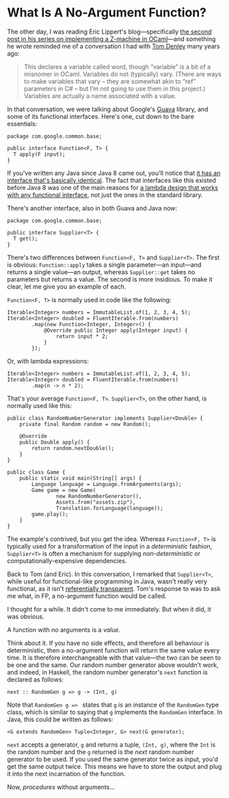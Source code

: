 # What Is A No-Argument Function?

The other day, I was reading Eric Lippert's blog—specifically [the second post in his series on implementing a Z-machine in OCaml][North of house]—and something he wrote reminded me of a conversation I had with [Tom Denley][@scarytom] many years ago:

> This declares a variable called word, though “variable” is a bit of a misnomer in OCaml. Variables do not (typically) vary. (There are ways to make variables that vary – they are somewhat akin to “ref” parameters in C# – but I’m not going to use them in this project.) Variables are actually a name associated with a value.

In that conversation, we were talking about Google's [Guava][] library, and some of its functional interfaces. Here's one, cut down to the bare essentials:

    package com.google.common.base;

    public interface Function<F, T> {
      T apply(F input);
    }

If you've written any Java since Java 8 came out, you'll notice that [it has an interface that's basically identical][java.util.function.Function]. The fact that interfaces like this existed before Java 8 was one of the main reasons for [a lambda design that works with any functional interface][Functions are Objects: the other point of view], not just the ones in the standard library.

There's another interface, also in both Guava and Java now:

    package com.google.common.base;

    public interface Supplier<T> {
      T get();
    }

There's two differences between `Function<F, T>` and `Supplier<T>`. The first is obvious: `Function::apply` takes a single parameter—an input—and returns a single value—an output, whereas `Supplier::get` takes no parameters but returns a value. The second is more insidious. To make it clear, let me give you an example of each.

`Function<F, T>` is normally used in code like the following:

    Iterable<Integer> numbers = ImmutableList.of(1, 2, 3, 4, 5);
    Iterable<Integer> doubled = FluentIterable.from(numbers)
            .map(new Function<Integer, Integer>() {
                @Override public Integer apply(Integer input) {
                    return input * 2;
                }
            });

Or, with lambda expressions:

    Iterable<Integer> numbers = ImmutableList.of(1, 2, 3, 4, 5);
    Iterable<Integer> doubled = FluentIterable.from(numbers)
            .map(n -> n * 2);

That's your average `Function<F, T>`. `Supplier<T>`, on the other hand, is normally used like this:

    public class RandomNumberGenerator implements Supplier<Double> {
        private final Random random = new Random();

        @Override
        public Double apply() {
            return random.nextDouble();
        }
    }

    public class Game {
        public static void main(String[] args) {
            Language language = Language.fromArguments(args);
            Game game = new Game(
                    new RandomNumberGenerator(),
                    Assets.from("assets.zip"),
                    Translation.forLanguage(language));
            game.play();
        }
    }

The example's contrived, but you get the idea. Whereas `Function<F, T>` is typically used for a transformation of the input in a *deterministic* fashion, `Supplier<T>` is often a mechanism for supplying *non-deterministic* or computationally-expensive dependencies.

Back to Tom (and Eric). In this conversation, I remarked that `Supplier<T>`, while useful for functional-like programming in Java, wasn't really very functional, as it isn't [referentially transparent][Referential Transparency, And The True Meaning Of Functional Programming]. Tom's response to was to ask me what, in FP, a no-argument function would be called.

I thought for a while. It didn't come to me immediately. But when it did, it was obvious.

A function with no arguments is a *value*.

Think about it. If you have no side effects, and therefore all behaviour is deterministic, then a no-argument function will return the same value every time. It is therefore interchangeable with that value—the two can be seen to be one and the same. Our random number generator above wouldn't work, and indeed, in Haskell, the random number generator's `next` function is declared as follows:

    next :: RandomGen g => g -> (Int, g)

Note that `RandomGen g => ` states that `g` is an instance of the `RandomGen` type class, which is similar to saying that `g` implements the `RandomGen` interface. In Java, this could be written as follows:

    <G extends RandomGen> Tuple<Integer, G> next(G generator);

`next` accepts a generator, `g` and returns a tuple, `(Int, g)`, where the `Int` is the random number and the `g` returned is the *next* random number generator to be used. If you used the same generator twice as input, you'd get the same output twice. This means we have to store the output and plug it into the next incarnation of the function.

Now, *procedures* without arguments…

[@scarytom]: https://twitter.com/scarytom
[North of house]: http://ericlippert.com/2016/02/03/north-of-house/
[Guava]: https://github.com/google/guava
[java.util.function.Function]: https://docs.oracle.com/javase/8/docs/api/java/util/function/Function.html
[Functions are Objects: the other point of view]: http://monospacedmonologues.com/post/58923319303/functions-are-objects-the-other-point-of-view
[Referential Transparency, And The True Meaning Of Functional Programming]: http://monospacedmonologues.com/post/138204666541/referential-transparency-and-the-true-meaning-of
